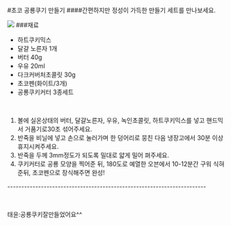 #초코 공룡쿠기 만들기
####간편하지만 정성이 가득한 만들기 세트를 만나보세요.
  
![](https://i.imgur.com/OHAZxMa.jpg)
###재료
* 하트쿠키믹스
* 달걀 노른자 1개
* 버터 40g
* 우유 20ml
* 다크커버처초콜릿 30g
* 초코펜(화이트/3개)
* 공룡쿠키커터 3종세트
<br/>

1. 볼에 실온상태의 버터, 달걀노른자, 우유, 녹인초콜릿, 하트쿠키믹스를 넣고 핸드믹서 거품기로30초 섞어주세요.
1. 반죽을 비닐에 넣고 손으로 눌러가며 한 덩어리로 뭉친 다음 냉장고에서 30분 이상 휴지시켜주세요.
1. 반죽을 두께 3mm정도가 되도록 밀대로 얇게 밀어 펴주세요.
1. 쿠키커터로 공룡 모양을 찍어준 뒤, 180도로 예열한 오븐에서 10-12분간 구워 식혀준뒤, 초코펜으로 장식해주면 완성!
  
-----------------------------------------------------------------------<br/>

<br/>

  
태윤:공룡쿠키잘만들었어요^^